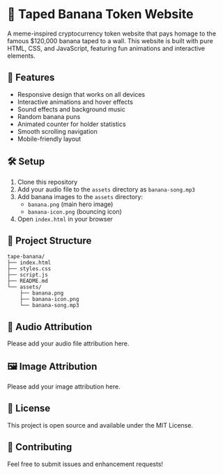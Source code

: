 # 🍌 Taped Banana Token Website

A meme-inspired cryptocurrency token website that pays homage to the famous $120,000 banana taped to a wall. This website is built with pure HTML, CSS, and JavaScript, featuring fun animations and interactive elements.

## 🎨 Features

- Responsive design that works on all devices
- Interactive animations and hover effects
- Sound effects and background music
- Random banana puns
- Animated counter for holder statistics
- Smooth scrolling navigation
- Mobile-friendly layout

## 🛠️ Setup

1. Clone this repository
2. Add your audio file to the `assets` directory as `banana-song.mp3`
3. Add banana images to the `assets` directory:
   - `banana.png` (main hero image)
   - `banana-icon.png` (bouncing icon)
4. Open `index.html` in your browser

## 📁 Project Structure

```
tape-banana/
├── index.html
├── styles.css
├── script.js
├── README.md
└── assets/
    ├── banana.png
    ├── banana-icon.png
    └── banana-song.mp3
```

## 🎵 Audio Attribution

Please add your audio file attribution here.

## 🖼️ Image Attribution

Please add your image attribution here.

## 📜 License

This project is open source and available under the MIT License.

## 🤝 Contributing

Feel free to submit issues and enhancement requests!

